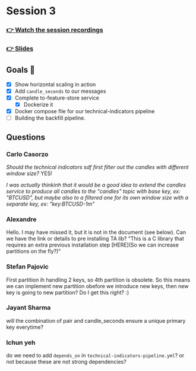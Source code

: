 # Session 3
### [👉 Watch the session recordings]()

### [👉 Slides]()


## Goals 🎯

- [x] Show horizontal scaling in action
- [x] Add `candle_seconds` to our messages
- [x] Complete to-feature-store service
    - [x] Dockerize it

- [x] Docker compose file for our technical-indicators pipeline
- [ ] Building the backfill pipeline.

## Questions

### Carlo Casorzo

*Should the technical indicators sdf first filter out the candles with different window size?*
YES!

*I was actually thinkinh that it would be a good idea to extend the candles service to produce all candles to the "candles" topic with base key, ex: "BTCUSD", but maybe also to a filtered one for its own window size with a separate key, ex: "key:BTCUSD-1m"*

### Alexandre
Hello. I may have missed it, but it is not in the document (see below). Can we have the link or details to pre installing TA lib?
"This is a C library that requires an extra previous installation step [HERE](So we can increase partitions on the fly?)"

### Stefan Pajovic
First partition ih handling 2 keys, so 4th partition is obsolete. So this means we can implement new partition obefore we introduce new keys, then new key is going to new partition? Do I get this right? :)

### Jayant Sharma
will the combination of pair and candle_seconds ensure a unique primary key everytime?

### Ichun yeh
do we need to add `depends_on` in `technical-indicators-pipeline.yml`? or not because these are not strong dependencies?